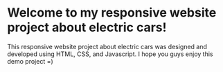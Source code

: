 # Welcome to my responsive website project about electric cars!
This responsive website project about electric cars was designed and developed using HTML, CSS, and Javascript.
I hope you guys enjoy this demo project =)
